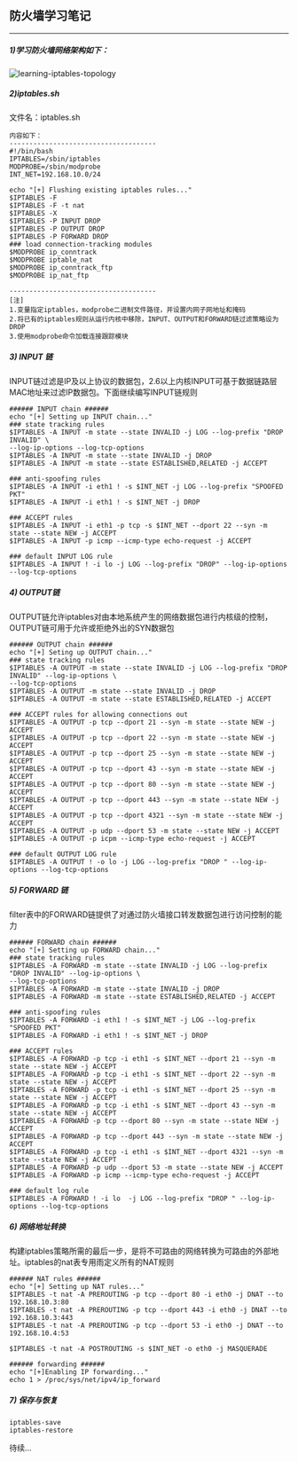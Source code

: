 <!--
author: os4uinfo
head: https://os4u.info/blog/img/sun.png
date: 2017-06-07
title: 防火墙学习笔记（1）
tags: iptables 
images: https://os4u.info/blog/img/sun.png
category: iptables
status: publish
summary: iptables学习，本节主要介绍防火墙的默认策略
-->

防火墙学习笔记
-
---



##### 1)学习防火墙网络架构如下：

![learning-iptables-topology](https://www.os4u.info/blog/iptables/images/learning-iptables-topology.png)

##### 2)iptables.sh

文件名：iptables.sh

```
内容如下：
-------------------------------------
#!/bin/bash
IPTABLES=/sbin/iptables
MODPROBE=/sbin/modprobe
INT_NET=192.168.10.0/24

echo "[+] Flushing existing iptables rules..."
$IPTABLES -F
$IPTABLES -F -t nat
$IPTABLES -X
$IPTABLES -P INPUT DROP
$IPTABLES -P OUTPUT DROP
$IPTABLES -P FORWARD DROP
### load connection-tracking modules
$MODPROBE ip_conntrack
$MODPROBE iptable_nat
$MODPROBE ip_conntrack_ftp
$MODPROBE ip_nat_ftp

-------------------------------------
[注] 
1.变量指定iptables，modprobe二进制文件路径，并设置内网子网地址和掩码
2.将已有的iptables规则从运行内核中移除，INPUT、OUTPUT和FORWARD链过滤策略设为DROP
3.使用modprobe命令加载连接跟踪模块

```
##### 3) INPUT 链

INPUT链过滤是IP及以上协议的数据包，2.6以上内核INPUT可基于数据链路层MAC地址来过滤IP数据包。下面继续编写INPUT链规则

```
###### INPUT chain ######
echo "[+] Setting up INPUT chain..."
### state tracking rules
$IPTABLES -A INPUT -m state --state INVALID -j LOG --log-prefix "DROP INVALID" \
--log-ip-options --log-tcp-options
$IPTABLES -A INPUT -m state --state INVALID -j DROP
$IPTABLES -A INPUT -m state --state ESTABLISHED,RELATED -j ACCEPT

### anti-spoofing rules
$IPTABLES -A INPUT -i eth1 ! -s $INT_NET -j LOG --log-prefix "SPOOFED PKT"
$IPTABLES -A INPUT -i eth1 ! -s $INT_NET -j DROP

### ACCEPT rules
$IPTABLES -A INPUT -i eth1 -p tcp -s $INT_NET --dport 22 --syn -m state --state NEW -j ACCEPT
$IPTABLES -A INPUT -p icmp --icmp-type echo-request -j ACCEPT

### default INPUT LOG rule
$IPTABLES -A INPUT ! -i lo -j LOG --log-prefix "DROP" --log-ip-options --log-tcp-options

```
##### 4) OUTPUT链
OUTPUT链允许iptables对由本地系统产生的网络数据包进行内核级的控制，OUTPUT链可用于允许或拒绝外出的SYN数据包

```
###### OUTPUT chain ######
echo "[+] Seting up OUTPUT chain..."
### state tracking rules
$IPTABLES -A OUTPUT -m state --state INVALID -j LOG --log-prefix "DROP INVALID" --log-ip-options \
--log-tcp-options
$IPTABLES -A OUTPUT -m state --state INVALID -j DROP
$IPTABLES -A OUTPUT -m state --state ESTABLISHED,RELATED -j ACCEPT

### ACCEPT rules for allowing connections out
$IPTABLES -A OUTPUT -p tcp --dport 21 --syn -m state --state NEW -j ACCEPT
$IPTABLES -A OUTPUT -p tcp --dport 22 --syn -m state --state NEW -j ACCEPT
$IPTABLES -A OUTPUT -p tcp --dport 25 --syn -m state --state NEW -j ACCEPT
$IPTABLES -A OUTPUT -p tcp --dport 43 --syn -m state --state NEW -j ACCEPT
$IPTABLES -A OUTPUT -p tcp --dport 80 --syn -m state --state NEW -j ACCEPT
$IPTABLES -A OUTPUT -p tcp --dport 443 --syn -m state --state NEW -j ACCEPT
$IPTABLES -A OUTPUT -p tcp --dport 4321 --syn -m state --state NEW -j ACCEPT
$IPTABLES -A OUTPUT -p udp --dport 53 -m state --state NEW -j ACCEPT
$IPTABLES -A OUTPUT -p icpm --icmp-type echo-request -j ACCEPT

### default OUTPUT LOG rule
$IPTABLES -A OUTPUT ! -o lo -j LOG --log-prefix "DROP " --log-ip-options --log-tcp-options

```

##### 5) FORWARD 链
filter表中的FORWARD链提供了对通过防火墙接口转发数据包进行访问控制的能力

```
###### FORWARD chain ######
echo "[+] Setting up FORWARD chain..."
### state tracking rules
$IPTABLES -A FORWARD -m state --state INVALID -j LOG --log-prefix "DROP INVALID" --log-ip-options \
--log-tcp-options
$IPTABLES -A FORWARD -m state --state INVALID -j DROP
$IPTABLES -A FORWARD -m state --state ESTABLISHED,RELATED -j ACCEPT

### anti-spoofing rules
$IPTABLES -A FORWARD -i eth1 ! -s $INT_NET -j LOG --log-prefix "SPOOFED PKT"
$IPTABLES -A FORWARD -i eth1 ! -s $INT_NET -j DROP

### ACCEPT rules
$IPTABLES -A FORWARD -p tcp -i eth1 -s $INT_NET --dport 21 --syn -m state --state NEW -j ACCEPT
$IPTABLES -A FORWARD -p tcp -i eth1 -s $INT_NET --dport 22 --syn -m state --state NEW -j ACCEPT
$IPTABLES -A FORWARD -p tcp -i eth1 -s $INT_NET --dport 25 --syn -m state --state NEW -j ACCEPT
$IPTABLES -A FORWARD -p tcp -i eth1 -s $INT_NET --dport 43 --syn -m state --state NEW -j ACCEPT
$IPTABLES -A FORWARD -p tcp --dport 80 --syn -m state --state NEW -j ACCEPT
$IPTABLES -A FORWARD -p tcp --dport 443 --syn -m state --state NEW -j ACCEPT
$IPTABLES -A FORWARD -p tcp -i eth1 -s $INT_NET --dport 4321 --syn -m state --state NEW -j ACCEPT
$IPTABLES -A FORWARD -p udp --dport 53 -m state --state NEW -j ACCEPT
$IPTABLES -A FORWARD -p icmp --icmp-type echo-request -j ACCEPT

### default log rule
$IPTABLES -A FORWARD ! -i lo  -j LOG --log-prefix "DROP " --log-ip-options --log-tcp-options

```

##### 6) 网络地址转换

构建iptables策略所需的最后一步，是将不可路由的网络转换为可路由的外部地址。iptables的nat表专用雨定义所有的NAT规则

```
###### NAT rules ######
echo "[+] Setting up NAT rules..."
$IPTABLES -t nat -A PREROUTING -p tcp --dport 80 -i eth0 -j DNAT --to 192.168.10.3:80
$IPTABLES -t nat -A PREROUTING -p tcp --dport 443 -i eth0 -j DNAT --to 192.168.10.3:443
$IPTABLES -t nat -A PREROUTING -p tcp --dport 53 -i eth0 -j DNAT --to 192.168.10.4:53

$IPTABLES -t nat -A POSTROUTING -s $INT_NET -o eth0 -j MASQUERADE

###### forwarding ######
echo "[+]Enabling IP forwarding..."
echo 1 > /proc/sys/net/ipv4/ip_forward

```

##### 7) 保存与恢复

```
iptables-save
iptables-restore

```
待续...
